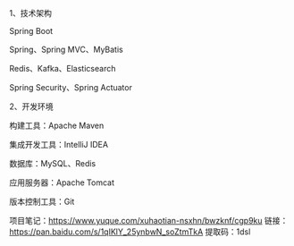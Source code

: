 1、技术架构 

Spring Boot 

Spring、Spring MVC、MyBatis 

Redis、Kafka、Elasticsearch 

Spring Security、Spring Actuator

2、开发环境 

构建工具：Apache Maven 

集成开发工具：IntelliJ IDEA 

数据库：MySQL、Redis 

应用服务器：Apache Tomcat 

版本控制工具：Git

项目笔记：https://www.yuque.com/xuhaotian-nsxhn/bwzknf/cgp9ku
链接：https://pan.baidu.com/s/1qIKlY_25ynbwN_soZtmTkA 
提取码：1dsl
